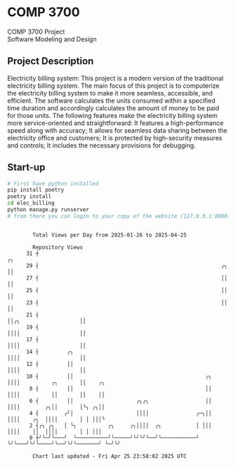 # COMP 3700
COMP 3700 Project  
Software Modeling and Design
## Project Description
Electricity billing system: This project is a modern version of the traditional electricity billing system. The main focus of this project is to computerize the electricity billing system to make it more seamless, accessible, and efficient. The software calculates the units consumed within a specified time duration and accordingly calculates the amount of money to be paid for those units. The following features make the electricity billing system more service-oriented and straightforward: It features a high-performance speed along with accuracy; It allows for seamless data sharing between the electricity office and customers; It is protected by high-security measures and controls; It includes the necessary provisions for debugging.

## Start-up
```bash
# First have python installed
pip install poetry
poetry install
cd elec_billing
python manage.py runserver
# from there you can login to your copy of the website (127.0.0.1:8000), default creds are admin/admin
```

```

        Total Views per Day from 2025-01-26 to 2025-04-25

        Repository Views
      31 ┼                                                                                 ╭╮
      29 ┤                                                          ╭╮                     ││
      27 ┤                                                          ││                     ││
      25 ┤                                                          ││                     ││
      23 ┤                                                          ││                     ││
      21 ┤                                                          ││╭╮                   ││
      19 ┤                                                          ││││                   ││
      17 ┤                                                          ││││                   ││
      14 ┤         ╭╮                                               ││││                   ││
      12 ┤         ││                                               ││││                   ││
      10 ┤         ││                                          ╭╮   ││││          ╭╮       ││    ╭╮
       8 ┤         ││                                          ││   ││││          ││       ││    ││
       6 ┤         ││                    ╭╮╭╮                  ││   ││││        ╭╮││       │╰╮ ╭╮││
       4 ┤        ╭╯│                    ││││               ╭─╮││   ││││    ╭╮  ││││       │ │ │││╰
       2 ┤╭╮ ╭╮   │ ╰╮          ╭╮     ╭╮││││  ╭╮           │ │││   ││││    ││  ││││       │ │ │││
       0 ┼╯╰─╯╰───╯  ╰──────────╯╰─────╯╰╯╰╯╰──╯╰───────────╯ ╰╯╰───╯╰╯╰────╯╰──╯╰╯╰───────╯ ╰─╯╰╯

        Chart last updated - Fri Apr 25 23:58:02 2025 UTC
        
```
